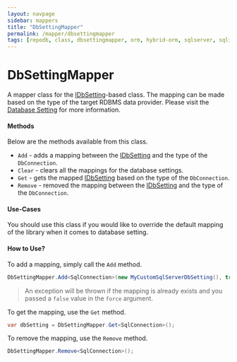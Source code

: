 ```yaml
---
layout: navpage
sidebar: mappers
title: "DbSettingMapper"
permalink: /mapper/dbsettingmapper
tags: [repodb, class, dbsettingmapper, orm, hybrid-orm, sqlserver, sqlite, mysql, postgresql]
---
```


# DbSettingMapper

A mapper class for the [IDbSetting](/interface/idbsetting)-based class. The mapping can be made based on the type of the target RDBMS data provider. Please visit the [Database Setting](/extensibility/databasesetting) for more information.

#### Methods

Below are the methods available from this class.

- `Add` - adds a mapping between the [IDbSetting](/interface/idbsetting) and the type of the `DbConnection`.
- `Clear` - clears all the mappings for the database settings.
- `Get` - gets the mapped [IDbSetting](/interface/idbsetting) based on the type of the `DbConnection`.
- `Remove` - removed the mapping between the [IDbSetting](/interface/idbsetting) and the type of the `DbConnection`.

#### Use-Cases

You should use this class if you would like to override the default mapping of the library when it comes to database setting.

#### How to Use?

To add a mapping, simply call the `Add` method.

```csharp
DbSettingMapper.Add<SqlConnection>(new MyCustomSqlServerDbSetting(), true);
```

> An exception will be thrown if the mapping is already exists and you passed a `false` value in the `force` argument.

To get the mapping, use the `Get` method.

```csharp
var dbSetting = DbSettingMapper.Get<SqlConnection>();
```

To remove the mapping, use the `Remove` method.

```csharp
DbSettingMapper.Remove<SqlConnection>();
```

